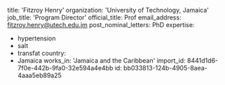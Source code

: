 title: 'Fitzroy Henry'
organization: 'University of Technology, Jamaica'
job_title: 'Program Director'
official_title: Prof
email_address: fitzroy.henry@utech.edu.jm
post_nominal_letters: PhD
expertise:
  - hypertension
  - salt
  - transfat
country:
  - Jamaica
works_in: 'Jamaica and the Caribbean'
import_id: 8441d1d6-7f0e-442b-9fa0-32e594a4e4bb
id: bb033813-124b-4905-8aea-4aaa5eb89a25
